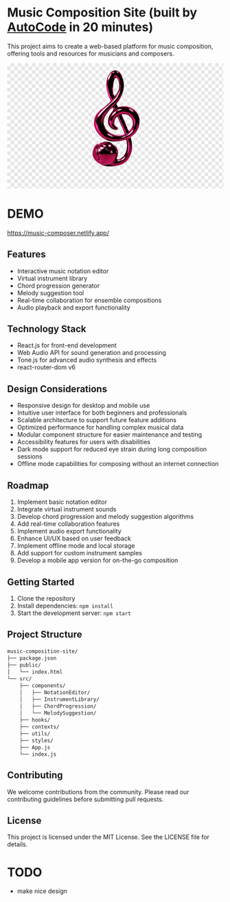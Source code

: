 # Music Composition Site (built by [AutoCode](https://autocode.work) in 20 minutes)

This project aims to create a web-based platform for music composition, offering tools and resources
for musicians and composers.

![alt text](public/music.png)

# DEMO

https://music-composer.netlify.app/

## Features

-   Interactive music notation editor
-   Virtual instrument library
-   Chord progression generator
-   Melody suggestion tool
-   Real-time collaboration for ensemble compositions
-   Audio playback and export functionality

## Technology Stack

-   React.js for front-end development
-   Web Audio API for sound generation and processing
-   Tone.js for advanced audio synthesis and effects
-   react-router-dom v6

## Design Considerations

-   Responsive design for desktop and mobile use
-   Intuitive user interface for both beginners and professionals
-   Scalable architecture to support future feature additions
-   Optimized performance for handling complex musical data
-   Modular component structure for easier maintenance and testing
-   Accessibility features for users with disabilities
-   Dark mode support for reduced eye strain during long composition sessions
-   Offline mode capabilities for composing without an internet connection

## Roadmap

1. Implement basic notation editor
2. Integrate virtual instrument sounds
3. Develop chord progression and melody suggestion algorithms
4. Add real-time collaboration features
5. Implement audio export functionality
6. Enhance UI/UX based on user feedback
7. Implement offline mode and local storage
8. Add support for custom instrument samples
9. Develop a mobile app version for on-the-go composition

## Getting Started

1. Clone the repository
2. Install dependencies: `npm install`
3. Start the development server: `npm start`

## Project Structure

```
music-composition-site/
├── package.json
├── public/
│   └── index.html
└── src/
    ├── components/
    │   ├── NotationEditor/
    │   ├── InstrumentLibrary/
    │   ├── ChordProgression/
    │   └── MelodySuggestion/
    ├── hooks/
    ├── contexts/
    ├── utils/
    ├── styles/
    ├── App.js
    └── index.js
```

## Contributing

We welcome contributions from the community. Please read our contributing guidelines before
submitting pull requests.

## License

This project is licensed under the MIT License. See the LICENSE file for details.

# TODO

-   make nice design
